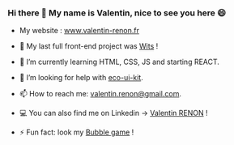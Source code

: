 ### Hi there 👋 My name is Valentin, nice to see you here 😄

- My website : www.valentin-renon.fr

- 🔭 My last full front-end project was [Wits](https://github.com/Cocolb22/wits) !
- 🌱 I’m currently learning HTML, CSS, JS and starting REACT.
- 🤔 I’m looking for help with [eco-ui-kit](https://github.com/Neron22/Eco-ui-kit).
- 📫 How to reach me: valentin.renon@gmail.com.
- :computer: You can also find me on Linkedin -> [Valentin RENON](https://www.linkedin.com/in/valentin-renon/) !
- ⚡ Fun fact: look my [Bubble game](https://github.com/Neron22/bubble) !
